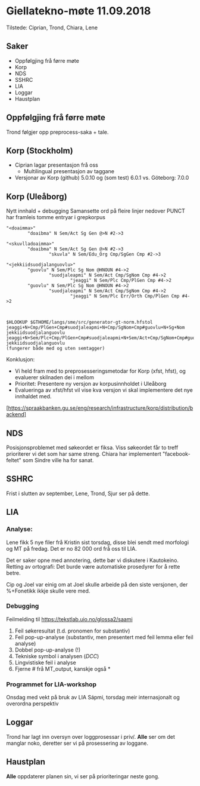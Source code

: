 # Giellatekno-møte 11.09.2018

Tilstede: Ciprian, Trond, Chiara, Lene

## Saker

* Oppfølgjing frå førre møte
* Korp
* NDS
* SSHRC
* LIA
* Loggar
* Haustplan

## Oppfølgjing frå førre møte

Trond følgjer opp preprocess-saka + tale.

## Korp (Stockholm)

* Ciprian lagar presentasjon frå oss
    - Multilingual presentasjon av taggane
* Versjonar av Korp (github) 5.0.10 og (som test)  6.0.1 vs. Göteborg: 7.0.0

## Korp (Uleåborg)

Nytt innhald + debugging
Samansette ord på fleire linjer nedover
PUNCT har framleis tomme entryar i grepkorpus

```
"<doaimma>"
        "doaibma" N Sem/Act Sg Gen @>N #2->3

"<skuvlladoaimma>"
        "doaibma" N Sem/Act Sg Gen @>N #2->3
                "skuvla" N Sem/Edu_Org Cmp/SgGen Cmp #2->3

"<jekkiidsuodjalanguovlu>"
        "guovlu" N Sem/Plc Sg Nom @HNOUN #4->2
                "suodjaleapmi" N Sem/Act Cmp/SgNom Cmp #4->2
                        "jeaggi" N Sem/Plc Cmp/PlGen Cmp #4->2
        "guovlu" N Sem/Plc Sg Nom @HNOUN #4->2
                "suodjaleapmi" N Sem/Act Cmp/SgNom Cmp #4->2
                        "jeaggi" N Sem/Plc Err/Orth Cmp/PlGen Cmp #4->2



$HLOOKUP $GTHOME/langs/sme/src/generator-gt-norm.hfstol
jeaggi+N+Cmp/PlGen+Cmp#suodjaleapmi+N+Cmp/SgNom+Cmp#guovlu+N+Sg+Nom        jekkiidsuodjalanguovlu
jeaggi+N+Sem/Plc+Cmp/PlGen+Cmp#suodjaleapmi+N+Sem/Act+Cmp/SgNom+Cmp#guovlu+N+Sem/Plc+Sg+Nom        jekkiidsuodjalanguovlu
(fungerer både med og uten semtagger)
```

Konklusjon:

* Vi held fram med to preprosesseringsmetodar for Korp (xfst, hfst), og evaluerer skilnaden dei i mellom
* Prioritet: Presentere ny versjon av korpusinnholdet i Uleåborg
* Evalueringa av xfst/hfst vil vise kva versjon vi skal implementere det nye innhaldet med.

[https://spraakbanken.gu.se/eng/research/infrastructure/korp/distribution/backend]

## NDS

Posisjonsproblemet med søkeordet er fiksa. Viss søkeordet får to treff prioriterer vi det som har same streng.
Chiara har implementert "facebook-feltet" som Sindre ville ha for sanat.

## SSHRC

Frist i slutten av september, Lene, Trond, Sjur ser på dette.

## LIA

### Analyse:
Lene fikk 5 nye filer frå Kristin sist torsdag, disse blei sendt med  morfologi og MT på fredag.
Det er no 82 000 ord frå oss til LIA.

Det er saker opne med annotering, dette bør vi diskutere i Kautokeino.
Retting av ortografi: Det burde være automatiske prosedyrer for å rette betre.

Cip og Joel var einig om at Joel skulle arbeide på den siste versjonen,
der %+Fonetikk ikkje skulle vere med.

### Debugging
Feilmelding til https://tekstlab.uio.no/glossa2/saami

1. Feil søkeresultat (t.d. pronomen for substantiv)
1. Feil pop-up-analyse (substantiv, men presentert med feil lemma eller feil analyse)
1. Dobbel pop-up-analyse (!)
1. Tekniske symbol i analysen (_DCC_)
1. Lingvistiske feil i analyse
1. Fjerne # frå MT_output, kanskje også *

### Programmet for LIA-workshop
Onsdag med vekt på bruk av LIA Sápmi, torsdag meir internasjonalt og overordna perspektiv

## Loggar

Trond har lagt inn oversyn over loggprosessar i priv/. **Alle** ser om det manglar noko, deretter
ser vi på prosessering av loggane.

## Haustplan

**Alle** oppdaterer planen sin, vi ser på prioriteringar neste gong.
